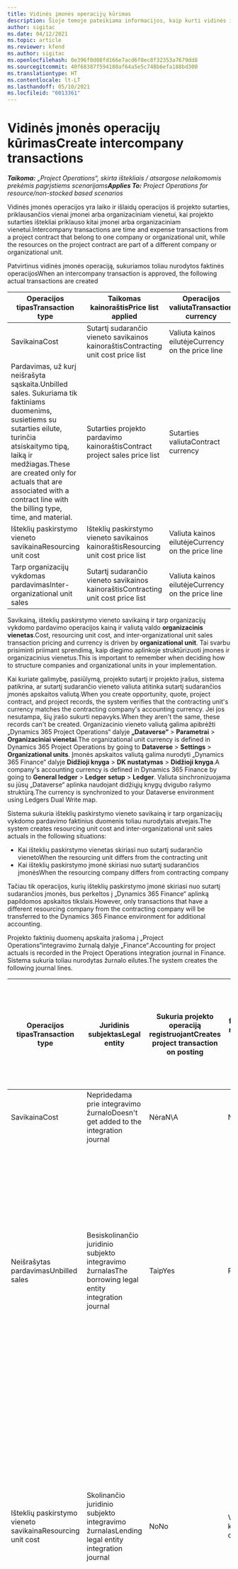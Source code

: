 ```yaml
---
title: Vidinės įmonės operacijų kūrimas
description: Šioje temoje pateikiama informacijos, kaip kurti vidinės įmonės operacijas.
author: sigitac
ms.date: 04/12/2021
ms.topic: article
ms.reviewer: kfend
ms.author: sigitac
ms.openlocfilehash: 0e396f0d08fd166e7acd6f8ec8f32353a7679dd8
ms.sourcegitcommit: 40f68387f594180af64a5e5c748b6efa188bd300
ms.translationtype: HT
ms.contentlocale: lt-LT
ms.lasthandoff: 05/10/2021
ms.locfileid: "6013361"
---
```

# <a name="create-intercompany-transactions"></a><span data-ttu-id="432bf-103">Vidinės įmonės operacijų kūrimas</span><span class="sxs-lookup"><span data-stu-id="432bf-103">Create intercompany transactions</span></span>

<span data-ttu-id="432bf-104">_**Taikoma:** „Project Operations“, skirta ištekliais / atsargose nelaikomomis prekėmis pagrįstiems scenarijams_</span><span class="sxs-lookup"><span data-stu-id="432bf-104">_**Applies To:** Project Operations for resource/non-stocked based scenarios_</span></span>

<span data-ttu-id="432bf-105">Vidinės įmonės operacijos yra laiko ir išlaidų operacijos iš projekto sutarties, priklausančios vienai įmonei arba organizaciniam vienetui, kai projekto sutarties ištekliai priklauso kitai įmonei arba organizaciniam vienetui.</span><span class="sxs-lookup"><span data-stu-id="432bf-105">Intercompany transactions are time and expense transactions from a project contract that belong to one company or organizational unit, while the resources on the project contract are part of a different company or organizational unit.</span></span>

<span data-ttu-id="432bf-106">Patvirtinus vidinės įmonės operaciją, sukuriamos toliau nurodytos faktinės operacijos</span><span class="sxs-lookup"><span data-stu-id="432bf-106">When an intercompany transaction is approved, the following actual transactions are created</span></span>

| <span data-ttu-id="432bf-107">**Operacijos tipas**</span><span class="sxs-lookup"><span data-stu-id="432bf-107">**Transaction type**</span></span> | <span data-ttu-id="432bf-108">**Taikomas kainoraštis**</span><span class="sxs-lookup"><span data-stu-id="432bf-108">**Price list applied**</span></span> | <span data-ttu-id="432bf-109">**Operacijos valiuta**</span><span class="sxs-lookup"><span data-stu-id="432bf-109">**Transaction currency**</span></span> |
| --- | --- | --- |
| <span data-ttu-id="432bf-110">Savikaina</span><span class="sxs-lookup"><span data-stu-id="432bf-110">Cost</span></span> | <span data-ttu-id="432bf-111">Sutartį sudarančio vieneto savikainos kainoraštis</span><span class="sxs-lookup"><span data-stu-id="432bf-111">Contracting unit cost price list</span></span> | <span data-ttu-id="432bf-112">Valiuta kainos eilutėje</span><span class="sxs-lookup"><span data-stu-id="432bf-112">Currency on the price line</span></span> |
| <span data-ttu-id="432bf-113">Pardavimas, už kurį neišrašyta sąskaita.</span><span class="sxs-lookup"><span data-stu-id="432bf-113">Unbilled sales.</span></span> <span data-ttu-id="432bf-114">Sukuriama tik faktiniams duomenims, susietiems su sutarties eilute, turinčia atsiskaitymo tipą, laiką ir medžiagas.</span><span class="sxs-lookup"><span data-stu-id="432bf-114">These are created only for actuals that are associated with a contract line with the billing type, time, and material.</span></span> | <span data-ttu-id="432bf-115">Sutarties projekto pardavimo kainoraštis</span><span class="sxs-lookup"><span data-stu-id="432bf-115">Contract project sales price list</span></span> | <span data-ttu-id="432bf-116">Sutarties valiuta</span><span class="sxs-lookup"><span data-stu-id="432bf-116">Contract currency</span></span> |
| <span data-ttu-id="432bf-117">Išteklių paskirstymo vieneto savikaina</span><span class="sxs-lookup"><span data-stu-id="432bf-117">Resourcing unit cost</span></span> | <span data-ttu-id="432bf-118">Išteklių paskirstymo vieneto savikainos kainoraštis</span><span class="sxs-lookup"><span data-stu-id="432bf-118">Resourcing unit cost price list</span></span> | <span data-ttu-id="432bf-119">Valiuta kainos eilutėje</span><span class="sxs-lookup"><span data-stu-id="432bf-119">Currency on the price line</span></span> |
| <span data-ttu-id="432bf-120">Tarp organizacijų vykdomas pardavimas</span><span class="sxs-lookup"><span data-stu-id="432bf-120">Inter-organizational unit sales</span></span> | <span data-ttu-id="432bf-121">Sutartį sudarančio vieneto savikainos kainoraštis</span><span class="sxs-lookup"><span data-stu-id="432bf-121">Contracting unit cost price list</span></span> | <span data-ttu-id="432bf-122">Valiuta kainos eilutėje</span><span class="sxs-lookup"><span data-stu-id="432bf-122">Currency on the price line</span></span> |

<span data-ttu-id="432bf-123">Savikainą, išteklių paskirstymo vieneto savikainą ir tarp organizacijų vykdomo pardavimo operacijos kainą ir valiutą valdo **organizacinis vienetas**.</span><span class="sxs-lookup"><span data-stu-id="432bf-123">Cost, resourcing unit cost, and inter-organizational unit sales transaction pricing and currency is driven by **organizational unit**.</span></span> <span data-ttu-id="432bf-124">Tai svarbu prisiminti priimant sprendimą, kaip diegimo aplinkoje struktūrizuoti įmones ir organizacinius vienetus.</span><span class="sxs-lookup"><span data-stu-id="432bf-124">This is important to remember when deciding how to structure companies and organizational units in your implementation.</span></span>

<span data-ttu-id="432bf-125">Kai kuriate galimybę, pasiūlymą, projekto sutartį ir projekto įrašus, sistema patikrina, ar sutartį sudarančio vieneto valiuta atitinka sutartį sudarančios įmonės apskaitos valiutą.</span><span class="sxs-lookup"><span data-stu-id="432bf-125">When you create opportunity, quote, project contract, and project records, the system verifies that the contracting unit's currency matches the contracting company's accounting currency.</span></span> <span data-ttu-id="432bf-126">Jei jos nesutampa, šių įrašo sukurti nepavyks.</span><span class="sxs-lookup"><span data-stu-id="432bf-126">When they aren't the same, these records can't be created.</span></span> <span data-ttu-id="432bf-127">Organizacinio vieneto valiutą galima apibrėžti „Dynamics 365 Project Operations“ dalyje **„Dataverse“** > **Parametrai** > **Organizaciniai vienetai**.</span><span class="sxs-lookup"><span data-stu-id="432bf-127">The organizational unit currency is defined in Dynamics 365 Project Operations by going to **Dataverse** > **Settings** > **Organizational units**.</span></span> <span data-ttu-id="432bf-128">Įmonės apskaitos valiutą galima nurodyti „Dynamics 365 Finance“ dalyje **Didžioji knyga** > **DK nustatymas** > **Didžioji knyga**.</span><span class="sxs-lookup"><span data-stu-id="432bf-128">A company's accounting currency is defined in Dynamics 365 Finance by going to **General ledger** > **Ledger setup** > **Ledger**.</span></span> <span data-ttu-id="432bf-129">Valiuta sinchronizuojama su jūsų „Dataverse“ aplinka naudojant didžiųjų knygų dvigubo rašymo struktūrą.</span><span class="sxs-lookup"><span data-stu-id="432bf-129">The currency is synchronized to your Dataverse environment using Ledgers Dual Write map.</span></span>

<span data-ttu-id="432bf-130">Sistema sukuria išteklių paskirstymo vieneto savikainą ir tarp organizacijų vykdomo pardavimo faktinius duomenis toliau nurodytais atvejais.</span><span class="sxs-lookup"><span data-stu-id="432bf-130">The system creates resourcing unit cost and inter-organizational unit sales actuals  in the following situations:</span></span>

  - <span data-ttu-id="432bf-131">Kai išteklių paskirstymo vienetas skiriasi nuo sutartį sudarančio vieneto</span><span class="sxs-lookup"><span data-stu-id="432bf-131">When the resourcing unit differs from the contracting unit</span></span>
  - <span data-ttu-id="432bf-132">Kai išteklių paskirstymo įmonė skiriasi nuo sutartį sudarančios įmonės</span><span class="sxs-lookup"><span data-stu-id="432bf-132">When the resourcing company differs from contracting company</span></span>

<span data-ttu-id="432bf-133">Tačiau tik operacijos, kurių išteklių paskirstymo įmonė skiriasi nuo sutartį sudarančios įmonės, bus perkeltos į „Dynamics 365 Finance“ aplinką papildomos apskaitos tikslais.</span><span class="sxs-lookup"><span data-stu-id="432bf-133">However, only transactions that have a different resourcing company from the contracting company will be transferred to the Dynamics 365 Finance environment for additional accounting.</span></span>

<span data-ttu-id="432bf-134">Projekto faktinių duomenų apskaita įrašoma į „Project Operations“integravimo žurnalą dalyje „Finance“.</span><span class="sxs-lookup"><span data-stu-id="432bf-134">Accounting for project actuals is recorded in the Project Operations integration journal in Finance.</span></span> <span data-ttu-id="432bf-135">Sistema sukuria toliau nurodytas žurnalo eilutes.</span><span class="sxs-lookup"><span data-stu-id="432bf-135">The system creates the following journal lines.</span></span>

| <span data-ttu-id="432bf-136">**Operacijos tipas**</span><span class="sxs-lookup"><span data-stu-id="432bf-136">**Transaction type**</span></span> | <span data-ttu-id="432bf-137">**Juridinis subjektas**</span><span class="sxs-lookup"><span data-stu-id="432bf-137">**Legal entity**</span></span> | <span data-ttu-id="432bf-138">**Sukuria projekto operaciją registruojant**</span><span class="sxs-lookup"><span data-stu-id="432bf-138">**Creates project transaction on posting**</span></span> | <span data-ttu-id="432bf-139">**Numatytosios finansinių dimensijų reikšmės gaunamos iš**</span><span class="sxs-lookup"><span data-stu-id="432bf-139">**Financial dimensions default from**</span></span> | <span data-ttu-id="432bf-140">**Numatytoji atsiskaitymo PVM grupė ir atsiskaitymo elemento PVM grupė**</span><span class="sxs-lookup"><span data-stu-id="432bf-140">**Default billing sales tax group and billing item sales tax group**</span></span> |
| --- | --- | --- | --- | --- |
| <span data-ttu-id="432bf-141">Savikaina</span><span class="sxs-lookup"><span data-stu-id="432bf-141">Cost</span></span> | <span data-ttu-id="432bf-142">Nepridedama prie integravimo žurnalo</span><span class="sxs-lookup"><span data-stu-id="432bf-142">Doesn't get added to the integration journal</span></span> | <span data-ttu-id="432bf-143">Nėra</span><span class="sxs-lookup"><span data-stu-id="432bf-143">N\A</span></span> | <span data-ttu-id="432bf-144">Nėra</span><span class="sxs-lookup"><span data-stu-id="432bf-144">N\A</span></span> | <span data-ttu-id="432bf-145">Nėra</span><span class="sxs-lookup"><span data-stu-id="432bf-145">N\A</span></span> |
| <span data-ttu-id="432bf-146">Neišrašytas pardavimas</span><span class="sxs-lookup"><span data-stu-id="432bf-146">Unbilled sales</span></span> | <span data-ttu-id="432bf-147">Besiskolinančio juridinio subjekto integravimo žurnalas</span><span class="sxs-lookup"><span data-stu-id="432bf-147">The borrowing legal entity integration journal</span></span> | <span data-ttu-id="432bf-148">Taip</span><span class="sxs-lookup"><span data-stu-id="432bf-148">Yes</span></span> | <span data-ttu-id="432bf-149">Project</span><span class="sxs-lookup"><span data-stu-id="432bf-149">Project</span></span> | <span data-ttu-id="432bf-150">**Atsiskaitymo PVM grupė**: remiantis **sutarties klientu**</span><span class="sxs-lookup"><span data-stu-id="432bf-150">**Billing sales tax group**: Based on the **contract customer**</span></span> <br/> <span data-ttu-id="432bf-151">**Atsiskaitymo elemento PVM grupė**: iš esamo juridinio subjekto projekto kategorijos žurnalo eilutėje</span><span class="sxs-lookup"><span data-stu-id="432bf-151">**Billing item sales tax group**: From the current legal entity project category on the journal line</span></span> |
| <span data-ttu-id="432bf-152">Išteklių paskirstymo vieneto savikaina</span><span class="sxs-lookup"><span data-stu-id="432bf-152">Resourcing unit cost</span></span> | <span data-ttu-id="432bf-153">Skolinančio juridinio subjekto integravimo žurnalas</span><span class="sxs-lookup"><span data-stu-id="432bf-153">Lending legal entity integration journal</span></span> | <span data-ttu-id="432bf-154">No</span><span class="sxs-lookup"><span data-stu-id="432bf-154">No</span></span> | <span data-ttu-id="432bf-155">Vidinės įmonės klientas</span><span class="sxs-lookup"><span data-stu-id="432bf-155">Intercompany customer</span></span> | <span data-ttu-id="432bf-156">**Atsiskaitymo PVM grupė**: remiantis **vidinės įmonės klientu**</span><span class="sxs-lookup"><span data-stu-id="432bf-156">**Billing sales tax group**: Based on the **intercompany customer**</span></span> <br/> <span data-ttu-id="432bf-157">**Atsiskaitymo elemento PVM grupė**: iš esamo juridinio subjekto projekto kategorijos žurnalo eilutėje</span><span class="sxs-lookup"><span data-stu-id="432bf-157">**Billing item sales tax group**: From the current legal entity project category on the journal line</span></span> |
| <span data-ttu-id="432bf-158">Tarp organizacijų vykdomas pardavimas</span><span class="sxs-lookup"><span data-stu-id="432bf-158">Inter-organizational sales</span></span> | <span data-ttu-id="432bf-159">Skolinančio juridinio subjekto integravimo žurnalas</span><span class="sxs-lookup"><span data-stu-id="432bf-159">Lending legal entity integration journal</span></span> | <span data-ttu-id="432bf-160">No</span><span class="sxs-lookup"><span data-stu-id="432bf-160">No</span></span> | <span data-ttu-id="432bf-161">Vidinės įmonės klientas</span><span class="sxs-lookup"><span data-stu-id="432bf-161">Intercompany customer</span></span> | <span data-ttu-id="432bf-162">**Atsiskaitymo PVM grupė**: remiantis **vidinės įmonės klientu**</span><span class="sxs-lookup"><span data-stu-id="432bf-162">**Billing sales tax group**: Based on the **intercompany customer**</span></span> <br/> <span data-ttu-id="432bf-163">**Atsiskaitymo elemento PVM grupė**: iš esamo juridinio subjekto projekto kategorijos žurnalo eilutėje</span><span class="sxs-lookup"><span data-stu-id="432bf-163">**Billing item sales tax group**: From the current legal entity project category on the journal line</span></span> |

### <a name="example-intercompany-transactions"></a><span data-ttu-id="432bf-164">Pavyzdys: vidinės įmonės operacijos</span><span class="sxs-lookup"><span data-stu-id="432bf-164">Example: Intercompany transactions</span></span>

<span data-ttu-id="432bf-165">Simona Terentjeva, GBPM dirbanti kūrėja, užregistravo, kad dirbo 10 darbo valandų su „USPM Adventure Works“ projektu, kurį patvirtino projekto vadovas.</span><span class="sxs-lookup"><span data-stu-id="432bf-165">Molly Clark, developer employed in GBPM records 10 hours of work against a USPM Adventure Works project, which is approved by the project manager.</span></span> <span data-ttu-id="432bf-166">Kūrėjo valandinis įkainis įmonėje GBPM yra 88 GBP.</span><span class="sxs-lookup"><span data-stu-id="432bf-166">Developer cost in GBPM is 88 GBP per hour.</span></span> <span data-ttu-id="432bf-167">GBPM įmonei USPM pateiks sąskaitą, kurioje nurodytas 120 USD valandinis kūrėjo įkainis.</span><span class="sxs-lookup"><span data-stu-id="432bf-167">GBPM will bill USPM 120 USD per developer hour.</span></span> <span data-ttu-id="432bf-168">USPM pateiks klientui „Adventure Works“ sąskaitą, kurioje nurodytas 200 USD įkainis už GBPM ištekliaus darbą.</span><span class="sxs-lookup"><span data-stu-id="432bf-168">USPM will bill the customer Adventure Works, 200 USD for work done by the GBPM resource.</span></span> <span data-ttu-id="432bf-169">Norėdami gauti daugiau informacijos žr. [Vidinės įmonės SF išrašymo konfigūravimas](configure-intercompany-invoicing.md).</span><span class="sxs-lookup"><span data-stu-id="432bf-169">For more information, see [Configure intercompany invoicing](configure-intercompany-invoicing.md).</span></span>

1. <span data-ttu-id="432bf-170">„Project Operations“ eikite į **Ištekliai** ir sąraše pasirinkite **Simona Terentjeva**.</span><span class="sxs-lookup"><span data-stu-id="432bf-170">In Project Operations, go to **Resources**, and select **Molly Clark** from the list.</span></span> <span data-ttu-id="432bf-171">Skirtuko **Planavimas** lauke **Įmonė** pasirinkite **GBPM**.</span><span class="sxs-lookup"><span data-stu-id="432bf-171">On the **Scheduling** tab, in the **Company** field, select **GBPM**.</span></span>
2. <span data-ttu-id="432bf-172">Eikite į **Pardavimas** > **Klientai** ir pasirinkite **Naujas**, kad  to create sukurtumėte naują kliento įrašą, skirtą „Adventure Works“.</span><span class="sxs-lookup"><span data-stu-id="432bf-172">Go to **Sales** > **Customers**, and select **New** to create a new customer record for Adventure Works.</span></span>
    1. <span data-ttu-id="432bf-173">Nustatykite įmonę **USPM**.</span><span class="sxs-lookup"><span data-stu-id="432bf-173">Set the company to **USPM**.</span></span>
    2. <span data-ttu-id="432bf-174">Nustatykite **Ryšio tipas** parinktį **Klientas**.</span><span class="sxs-lookup"><span data-stu-id="432bf-174">Set **Relationship type** to **Customer**.</span></span>
    3. <span data-ttu-id="432bf-175">Pasirinkite **10 klientų grupė – vietinis**.</span><span class="sxs-lookup"><span data-stu-id="432bf-175">Select **Customer group 10 – Domestic**.</span></span>
    4. <span data-ttu-id="432bf-176">Nustatykite valiutą **USD**.</span><span class="sxs-lookup"><span data-stu-id="432bf-176">Set currency to **USD**.</span></span>
    5. <span data-ttu-id="432bf-177">Įrašykite įrašą.</span><span class="sxs-lookup"><span data-stu-id="432bf-177">Save the record.</span></span>
3. <span data-ttu-id="432bf-178">Eikite į **Pardavimas** > **Projekto sutartys** ir sukurkite naują projekto sutartį, skirtą „Adventure Works“.</span><span class="sxs-lookup"><span data-stu-id="432bf-178">Go to **Sales** > **Project Contracts** and create a new project contract for Adventure Works.</span></span>
    1. <span data-ttu-id="432bf-179">Valdančią įmonę nustatykite kaip **USPM**, o sutartį sudarantį vienetą – kaip **„Contoso Robotics US“**.</span><span class="sxs-lookup"><span data-stu-id="432bf-179">Set the owning company to **USPM** and the contracting unit to **Contoso Robotics US**.</span></span>
    2. <span data-ttu-id="432bf-180">Pasirinkite „Adventure Works“ kaip klientą.</span><span class="sxs-lookup"><span data-stu-id="432bf-180">Select Adventure Works as the customer.</span></span>
    3. <span data-ttu-id="432bf-181">Pasirinkite produkto kainoraštį ir įrašykite įrašą.</span><span class="sxs-lookup"><span data-stu-id="432bf-181">Select a product price list and save the record.</span></span>
    4. <span data-ttu-id="432bf-182">Skirtuke **Sutarties eilutės** sukurkite naują sutarties eilutę.</span><span class="sxs-lookup"><span data-stu-id="432bf-182">On the **Contract Lines** tab, create a new contract line.</span></span> <span data-ttu-id="432bf-183">Nustatykite bet kokį pavadinimą ir pasirinkite **Laikas ir medžiagos** kaip atsiskaitymo metodą.</span><span class="sxs-lookup"><span data-stu-id="432bf-183">Set any name, and select **Time and Materials** as the billing method.</span></span>
    5. <span data-ttu-id="432bf-184">Sukurkite naują projektą ir susiekite jį su šia sutarties eilute.</span><span class="sxs-lookup"><span data-stu-id="432bf-184">Create a new project and associate it with this contract line.</span></span>
4. <span data-ttu-id="432bf-185">Prisijunkite kaip išteklius **Simona Terentjeva**.</span><span class="sxs-lookup"><span data-stu-id="432bf-185">Sign in as the resource, **Molly Clark**.</span></span> <span data-ttu-id="432bf-186">Eikite į **Projektai** > **Laiko įrašai** ir sukurkite laiko įrašą, skirtą „Adventure Works“ projektui.</span><span class="sxs-lookup"><span data-stu-id="432bf-186">Go to **Projects** > **Time entries**, and create a time entry for the Adventure Works project.</span></span>
5. <span data-ttu-id="432bf-187">Prisijunkite kaip projekto vadovas.</span><span class="sxs-lookup"><span data-stu-id="432bf-187">Sign in as the Project manager.</span></span> <span data-ttu-id="432bf-188">Eikite į **Projektai** > **Patvirtinimai** ir patvirtinkite laiko įrašo operaciją, kurią užregistravo Simona Terentjeva.</span><span class="sxs-lookup"><span data-stu-id="432bf-188">Go to **Projects** > **Approvals**, and approve the time entry transaction logged by Molly Clark.</span></span>
6. <span data-ttu-id="432bf-189">Eikite į „Adventure Works“ projektą ir pasirinkite **Susiję** > **Faktiniai duomenys**.</span><span class="sxs-lookup"><span data-stu-id="432bf-189">Navigate to the Adventure Works project and select **Related** > **Actuals**.</span></span> <span data-ttu-id="432bf-190">Sukuriamos toliau nurodytos faktinių operacijų operacijos.</span><span class="sxs-lookup"><span data-stu-id="432bf-190">The following actuals transactions are created.</span></span>

| <span data-ttu-id="432bf-191">**Operacijos tipas**</span><span class="sxs-lookup"><span data-stu-id="432bf-191">**Transaction type**</span></span> | <span data-ttu-id="432bf-192">**Kainos**</span><span class="sxs-lookup"><span data-stu-id="432bf-192">**Price**</span></span> | <span data-ttu-id="432bf-193">**Operacijos valiuta**</span><span class="sxs-lookup"><span data-stu-id="432bf-193">**Transaction currency**</span></span> | <span data-ttu-id="432bf-194">**Suma**</span><span class="sxs-lookup"><span data-stu-id="432bf-194">**Amount**</span></span> |
| --- | --- | --- | --- |
| <span data-ttu-id="432bf-195">Savikaina</span><span class="sxs-lookup"><span data-stu-id="432bf-195">Cost</span></span> | <span data-ttu-id="432bf-196">120</span><span class="sxs-lookup"><span data-stu-id="432bf-196">120</span></span> | <span data-ttu-id="432bf-197">USD</span><span class="sxs-lookup"><span data-stu-id="432bf-197">USD</span></span> | <span data-ttu-id="432bf-198">1200</span><span class="sxs-lookup"><span data-stu-id="432bf-198">1200</span></span> |
| <span data-ttu-id="432bf-199">Neišrašytas pardavimas</span><span class="sxs-lookup"><span data-stu-id="432bf-199">Unbilled sales</span></span> | <span data-ttu-id="432bf-200">Virš 200</span><span class="sxs-lookup"><span data-stu-id="432bf-200">200</span></span> | <span data-ttu-id="432bf-201">USD</span><span class="sxs-lookup"><span data-stu-id="432bf-201">USD</span></span> | <span data-ttu-id="432bf-202">2000</span><span class="sxs-lookup"><span data-stu-id="432bf-202">2000</span></span> |
| <span data-ttu-id="432bf-203">Išteklių paskirstymo vieneto savikaina</span><span class="sxs-lookup"><span data-stu-id="432bf-203">Resourcing unit cost</span></span> | <span data-ttu-id="432bf-204">88</span><span class="sxs-lookup"><span data-stu-id="432bf-204">88</span></span> | <span data-ttu-id="432bf-205">GBP</span><span class="sxs-lookup"><span data-stu-id="432bf-205">GBP</span></span> | <span data-ttu-id="432bf-206">880</span><span class="sxs-lookup"><span data-stu-id="432bf-206">880</span></span> |
| <span data-ttu-id="432bf-207">Tarp organizacijų vykdomas pardavimas</span><span class="sxs-lookup"><span data-stu-id="432bf-207">Inter-org unit sales</span></span> | <span data-ttu-id="432bf-208">120</span><span class="sxs-lookup"><span data-stu-id="432bf-208">120</span></span> | <span data-ttu-id="432bf-209">USD</span><span class="sxs-lookup"><span data-stu-id="432bf-209">USD</span></span> | <span data-ttu-id="432bf-210">1200</span><span class="sxs-lookup"><span data-stu-id="432bf-210">1200</span></span> |

7. <span data-ttu-id="432bf-211">Prisijunkite kaip USPM buhalteris.</span><span class="sxs-lookup"><span data-stu-id="432bf-211">Sign in as a USPM accountant.</span></span> <span data-ttu-id="432bf-212">Atidarykite „Project Operations“ egzempliorių „Finance“ ir pasirinkite įmonę **USPM**.</span><span class="sxs-lookup"><span data-stu-id="432bf-212">Open the Finance instance of Project Operations, and select the company **USPM**.</span></span> 
8. <span data-ttu-id="432bf-213">Eikite į **Projektų valdymas ir apskaita** > **Periodiniai** > **„Project Operations“ ir „Customer Engagement“** > **Importuoti iš paruošimo** ir pasirinkite vykdyti periodinį procesą.</span><span class="sxs-lookup"><span data-stu-id="432bf-213">Go to **Project management and accounting** > **Periodic** > **Project Operations on Customer Engagement** > **Import from staging** and select to run the periodic process.</span></span> <span data-ttu-id="432bf-214">Šis periodinis procesas užpildys „Project Operations“ integravimo žurnalą.</span><span class="sxs-lookup"><span data-stu-id="432bf-214">This periodic process will fill in Project Operations Integration journal.</span></span>
9. <span data-ttu-id="432bf-215">Eikite į **Projektų valdymas ir apskaita** > **Žurnalai** > **„Project Operations“ integravimo žurnalas** ir peržiūrėkite žurnalo eilutes.</span><span class="sxs-lookup"><span data-stu-id="432bf-215">Go to **Project management and accounting** > **Journals** > **Project Operations integration journal** and review the journal lines.</span></span> <span data-ttu-id="432bf-216">Sistema sukuria toliau nurodytą eilutę.</span><span class="sxs-lookup"><span data-stu-id="432bf-216">The system creates the following line.</span></span>

    | <span data-ttu-id="432bf-217">**Operacijos tipas**</span><span class="sxs-lookup"><span data-stu-id="432bf-217">**Transaction type**</span></span> | <span data-ttu-id="432bf-218">**Kainos**</span><span class="sxs-lookup"><span data-stu-id="432bf-218">**Price**</span></span> | <span data-ttu-id="432bf-219">**Operacijos valiuta**</span><span class="sxs-lookup"><span data-stu-id="432bf-219">**Transaction currency**</span></span> | <span data-ttu-id="432bf-220">**Suma**</span><span class="sxs-lookup"><span data-stu-id="432bf-220">**Amount**</span></span> |
    | --- | --- | --- | --- |
    | <span data-ttu-id="432bf-221">Neišrašytas pardavimas</span><span class="sxs-lookup"><span data-stu-id="432bf-221">Unbilled sales</span></span> | <span data-ttu-id="432bf-222">Virš 200</span><span class="sxs-lookup"><span data-stu-id="432bf-222">200</span></span> | <span data-ttu-id="432bf-223">USD</span><span class="sxs-lookup"><span data-stu-id="432bf-223">USD</span></span> | <span data-ttu-id="432bf-224">2000</span><span class="sxs-lookup"><span data-stu-id="432bf-224">2000</span></span> |

    <span data-ttu-id="432bf-225">Jei sistema yra nustatyta kaupti šio projekto įplaukas, užregistruojami toliau nurodyti duomenys.</span><span class="sxs-lookup"><span data-stu-id="432bf-225">If the system is set up to accrue revenue for this project, the following is posted:</span></span>

    - <span data-ttu-id="432bf-226">Debetas: projektas – NG pardavimo vertė 200 USD</span><span class="sxs-lookup"><span data-stu-id="432bf-226">Debit: Project – WIP sales value 200 USD</span></span>
    - <span data-ttu-id="432bf-227">Kreditas: projektas – sukauptos įplaukos 200 USD</span><span class="sxs-lookup"><span data-stu-id="432bf-227">Credit: Project – Accrued Revenue 200 USD</span></span>

    <span data-ttu-id="432bf-228">Šis pardavimas, už kurį neišrašyta sąskaita, jau paruoštas SF išrašyti.</span><span class="sxs-lookup"><span data-stu-id="432bf-228">This unbilled sale is now ready for invoicing.</span></span> <span data-ttu-id="432bf-229">Prireikus galima finansiškai užregistruoti klientui „Adventure Works“ skirtą sąskaitą faktūrą.</span><span class="sxs-lookup"><span data-stu-id="432bf-229">The invoice for the customer Adventure Works can be financially posted when needed.</span></span>

10. <span data-ttu-id="432bf-230">Prisijunkite kaip **GBPM** buhalteris.</span><span class="sxs-lookup"><span data-stu-id="432bf-230">Sign in as the **GBPM** accountant.</span></span> <span data-ttu-id="432bf-231">Atidarykite „Project Operations“ egzempliorių „Finance“ ir atidarykite įmonę **GBPM**.</span><span class="sxs-lookup"><span data-stu-id="432bf-231">Open the Finance instance of Project Operations, and open the company, **GBPM**.</span></span> 
11. <span data-ttu-id="432bf-232">Nueikite į **Projektų tvarkymas ir apskaita** > **Periodinis** > **„Project Operations“ integravimas** > **Importuoti iš eilučių paruošimo lentelės** ir vykdykite procesą, kad užpildytumėte „Project Operations“ integravimo žurnalą.</span><span class="sxs-lookup"><span data-stu-id="432bf-232">Go to **Project management and accounting** > **Periodic** > **Project Operations integration** > **Import from staging table** and run the periodic process to  fill in Project Operations Integration journal.</span></span>
12. <span data-ttu-id="432bf-233">Eikite į **Projektų valdymas ir apskaita** > **Žurnalai** > **„Project Operations“ integravimo žurnalas** ir peržiūrėkite eilutes.</span><span class="sxs-lookup"><span data-stu-id="432bf-233">Go to **Project management and accounting** > **Journals** > **Project Operations integration journal** and review the lines.</span></span> <span data-ttu-id="432bf-234">Sistema sukuria toliau nurodytas eilutes.</span><span class="sxs-lookup"><span data-stu-id="432bf-234">The system creates the following lines.</span></span>

    | <span data-ttu-id="432bf-235">**Operacijos tipas**</span><span class="sxs-lookup"><span data-stu-id="432bf-235">**Transaction type**</span></span> | <span data-ttu-id="432bf-236">**Kainos**</span><span class="sxs-lookup"><span data-stu-id="432bf-236">**Price**</span></span> | <span data-ttu-id="432bf-237">**Operacijos valiuta**</span><span class="sxs-lookup"><span data-stu-id="432bf-237">**Transaction currency**</span></span> | <span data-ttu-id="432bf-238">**Suma**</span><span class="sxs-lookup"><span data-stu-id="432bf-238">**Amount**</span></span> |
    | --- | --- | --- | --- |
    | <span data-ttu-id="432bf-239">Išteklių paskirstymo vieneto savikaina</span><span class="sxs-lookup"><span data-stu-id="432bf-239">Resourcing unit cost</span></span> | <span data-ttu-id="432bf-240">88</span><span class="sxs-lookup"><span data-stu-id="432bf-240">88</span></span> | <span data-ttu-id="432bf-241">GBP</span><span class="sxs-lookup"><span data-stu-id="432bf-241">GBP</span></span> | <span data-ttu-id="432bf-242">880</span><span class="sxs-lookup"><span data-stu-id="432bf-242">880</span></span> |
    | <span data-ttu-id="432bf-243">Tarp organizacijų vykdomas pardavimas</span><span class="sxs-lookup"><span data-stu-id="432bf-243">Inter-org unit sales</span></span> | <span data-ttu-id="432bf-244">120</span><span class="sxs-lookup"><span data-stu-id="432bf-244">120</span></span> | <span data-ttu-id="432bf-245">USD</span><span class="sxs-lookup"><span data-stu-id="432bf-245">USD</span></span> | <span data-ttu-id="432bf-246">1200</span><span class="sxs-lookup"><span data-stu-id="432bf-246">1200</span></span> |

    <span data-ttu-id="432bf-247">Užregistravus šiuos įrašus sukuriamos toliau nurodytos kvito operacijos.</span><span class="sxs-lookup"><span data-stu-id="432bf-247">Posting these records result in the following voucher transactions:</span></span>

    - <span data-ttu-id="432bf-248">Debetas: projekto savikaina 88 GBP</span><span class="sxs-lookup"><span data-stu-id="432bf-248">Debit: Project cost 88 GBP</span></span>
    - <span data-ttu-id="432bf-249">Kreditas: Atlyginimo paskirstymas 88 GBP</span><span class="sxs-lookup"><span data-stu-id="432bf-249">Credit: Payroll allocation 88 GBP</span></span>

    <span data-ttu-id="432bf-250">Jei sistema yra nustatyta kaupti vidinės įmonės įplaukas, užregistruojami toliau nurodyti duomenys.</span><span class="sxs-lookup"><span data-stu-id="432bf-250">If system is set up to accrue intercompany revenue, the following is posted:</span></span>

    - <span data-ttu-id="432bf-251">Debetas: projektas – NG pardavimo vertė 120 USD</span><span class="sxs-lookup"><span data-stu-id="432bf-251">Debit: Project – WIP sales value 120 USD</span></span>
    - <span data-ttu-id="432bf-252">Kreditas: projektas – sukauptos įplaukos 120 USD</span><span class="sxs-lookup"><span data-stu-id="432bf-252">Credit: Project – Accrued Revenue 120 USD</span></span>

    <span data-ttu-id="432bf-253">Sistema jau paruošta kurti vidinės įmonės kliento sąskaitą faktūrą.</span><span class="sxs-lookup"><span data-stu-id="432bf-253">The system is now ready to create an intercompany customer invoice.</span></span>


[!INCLUDE[footer-include](../includes/footer-banner.md)]
